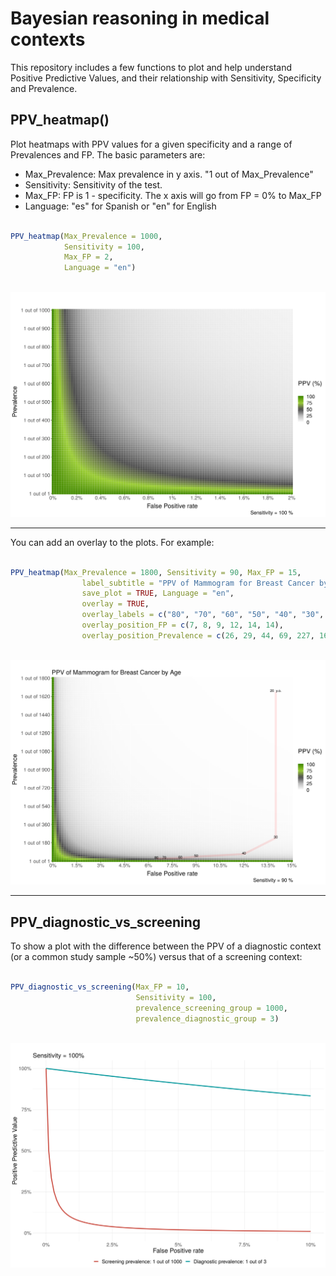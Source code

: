 # Bayesian reasoning in medical contexts

This repository includes a few functions to plot and help understand Positive Predictive Values, and their relationship with Sensitivity, Specificity and Prevalence.  


## PPV_heatmap()

Plot heatmaps with PPV values for a given specificity and a range of Prevalences and FP. The basic parameters are:

* Max_Prevalence: Max prevalence in y axis. "1 out of Max_Prevalence"
* Sensitivity: Sensitivity of the test. 
* Max_FP: FP is 1 - specificity. The x axis will go from FP = 0% to Max_FP
* Language: "es" for Spanish or "en" for English  


``` r 

PPV_heatmap(Max_Prevalence = 1000, 
            Sensitivity = 100, 
            Max_FP = 2, 
            Language = "en")
            
```  


![](outputs/PPV_heatmap/1000_100_2_en.png)  


--- 

You can add an overlay to the plots. For example:

``` r 

PPV_heatmap(Max_Prevalence = 1800, Sensitivity = 90, Max_FP = 15, 
                label_subtitle = "PPV of Mammogram for Breast Cancer by Age",
                save_plot = TRUE, Language = "en", 
                overlay = TRUE, 
                overlay_labels = c("80", "70", "60", "50", "40", "30", "20  y.o."),
                overlay_position_FP = c(7, 8, 9, 12, 14, 14),
                overlay_position_Prevalence = c(26, 29, 44, 69, 227, 1667))
                
```

![](outputs/PPV_heatmap/1800_90_15_en_overlay.png)  

---   


## PPV_diagnostic_vs_screening

To show a plot with the difference between the PPV of a diagnostic context (or a common study sample ~50%) versus that of a screening context:  

``` r 

PPV_diagnostic_vs_screening(Max_FP = 10, 
                            Sensitivity = 100, 
                            prevalence_screening_group = 1000, 
                            prevalence_diagnostic_group = 3)
                            
```  

![](outputs/diagnostic_vs_screening/FP_10_sens_100_screening_1000_diagnostic_3.png)


